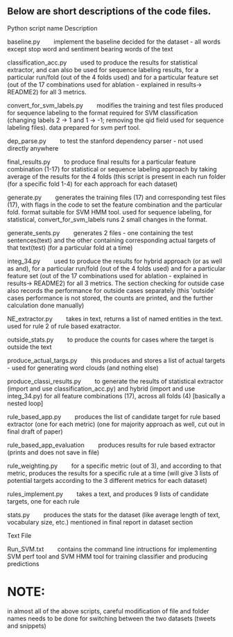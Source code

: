 ## Below are short descriptions of the code files.

Python script name			Description

baseline.py		&nbsp;&nbsp;&nbsp;&nbsp;&nbsp;&nbsp;	implement the baseline decided for the dataset - all words except stop word and sentiment bearing words of the text

classification_acc.py	&nbsp;&nbsp;&nbsp;&nbsp;&nbsp;&nbsp;	used to produce the results for statistical extractor, and can also be used for sequence labeling results, for a particular run/fold
				(out of the 4 folds used) and for a particular feature set (out of the 17 combinations used for ablation - explained in results->
				README2) for all 3 metrics.

convert_for_svm_labels.py	&nbsp;&nbsp;&nbsp;&nbsp;&nbsp;&nbsp;	modifies the training and test files produced for sequence labeling to the format required for SVM classification (changing labels
				2 -> 1 and 1 -> -1; removing the qid field used for sequence labeling files). data prepared for svm perf tool.	

dep_parse.py		&nbsp;&nbsp;&nbsp;&nbsp;&nbsp;&nbsp;	to test the stanford dependency parser - not used directly anywhere

final_results.py	&nbsp;&nbsp;&nbsp;&nbsp;&nbsp;&nbsp;	to produce final results for a particular feature combination (1-17) for statistical or sequence labeling approach by taking average
				of the results for the 4 folds (this script is present in each run folder (for a specific fold 1-4) for each approach for each dataset)

generate.py		&nbsp;&nbsp;&nbsp;&nbsp;&nbsp;&nbsp;	generates the training files (17) and corresponding test files (17), with flags in the code to set the feature combination and the
				particular fold. format suitable for SVM HMM tool. used for sequence labeling, for statistical, 
				convert_for_svm_labels runs 2 small changes in the format.

generate_sents.py	&nbsp;&nbsp;&nbsp;&nbsp;&nbsp;&nbsp;	generates 2 files - one containing the test sentences(text) and the other containing corresponding actual targets of that text(test)
				(for a particular fold at a time)

integ_34.py		&nbsp;&nbsp;&nbsp;&nbsp;&nbsp;&nbsp;	used to produce the results for hybrid approach (or as well as and), for a particular run/fold
				(out of the 4 folds used) and for a particular feature set (out of the 17 combinations used for ablation - explained in results->
				README2) for all 3 metrics. The section checking for outside case also records the performance for outside cases separately (this 
				'outside' cases performance is not stored, the counts are printed, and the further calculation done manually)

NE_extractor.py		&nbsp;&nbsp;&nbsp;&nbsp;&nbsp;&nbsp;	takes in text, returns a list of named entities in the text. used for rule 2 of rule based exatractor.

outside_stats.py	&nbsp;&nbsp;&nbsp;&nbsp;&nbsp;&nbsp;	to produce the counts for cases where the target is outside the text


produce_actual_targs.py		&nbsp;&nbsp;&nbsp;&nbsp;&nbsp;&nbsp;	this produces and stores a list of actual targets - used for generating word clouds (and nothing else)

produce_classi_results.py	&nbsp;&nbsp;&nbsp;&nbsp;&nbsp;&nbsp;	to generate the results of statistical extractor (import and use classification_acc.py) and hybrid (import and use integ_34.py)
				for all feature combinations (17), across all folds (4) [basically a nested loop]

rule_based_app.py	&nbsp;&nbsp;&nbsp;&nbsp;&nbsp;&nbsp;	produces the list of candidate target for rule based extractor (one for each metric) (one for majority approach as well, cut out in
				final draft of paper)

rule_based_app_evaluation	&nbsp;&nbsp;&nbsp;&nbsp;&nbsp;&nbsp;	produces results for rule based extractor (prints and does not save in file)

rule_weighting.py	&nbsp;&nbsp;&nbsp;&nbsp;&nbsp;&nbsp;	for a specific metric (out of 3), and according to that metric, produces the results for a specific rule at a time (will give 3 lists
				of potential targets according to the 3 different metrics for each dataset)

rules_implement.py	&nbsp;&nbsp;&nbsp;&nbsp;&nbsp;&nbsp;	takes a text, and produces 9 lists of candidate targets, one for each rule

stats.py	&nbsp;&nbsp;&nbsp;&nbsp;&nbsp;&nbsp;		produces the stats for the dataset (like average length of text, vocabulary size, etc.) mentioned in final report in dataset section


Text File

Run_SVM.txt	&nbsp;&nbsp;&nbsp;&nbsp;&nbsp;&nbsp;		contains the command line intructions for implementing SVM perf tool and SVM HMM tool for training classifier and producing predictions		

# NOTE:
in almost all of the above scripts, careful modification of file and folder names needs to be done for switching between the two datasets (tweets and snippets)




	
